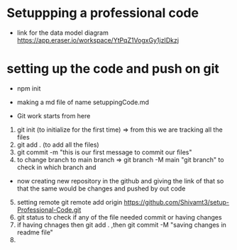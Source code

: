 # Setuppping a professional code 
- link for the data model diagram https://app.eraser.io/workspace/YtPqZ1VogxGy1jzIDkzj

# setting up the code and push on git 
- npm init
- making a md file of name setuppingCode.md

- Git work starts from here
1. git init (to initialize for the first time) => from this we are tracking all the files 
2. git add . (to add all the files)
3. git commit -m "this is our first message to commit our files"
4. to change branch to main branch => git branch -M main
"git branch" to check in which branch and
- now creating new repository in the github and giving the link of that so that the same would be changes and pushed by out code
5. setting remote 
git remote add origin https://github.com/Shivamt3/setup-Professional-Code.git
6. git status to check if any of the file needed commit or having changes
7. if having chnages then git add . ,then git commit -M "saving changes in readme file"
8. 

